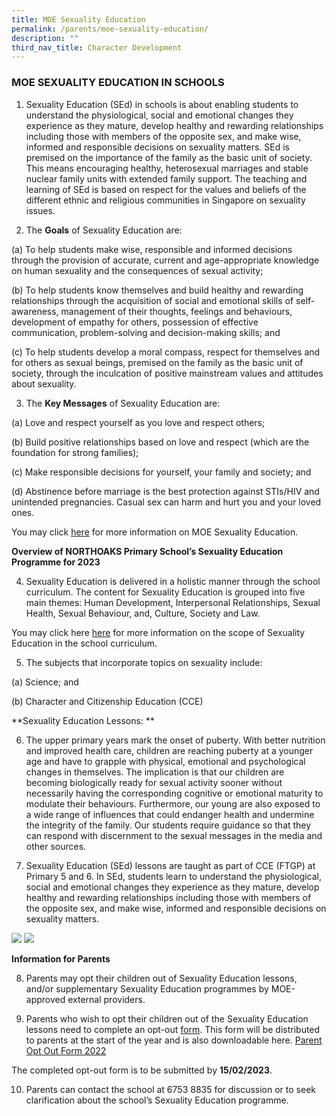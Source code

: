 ```yaml
---
title: MOE Sexuality Education
permalink: /parents/moe-sexuality-education/
description: ""
third_nav_title: Character Development
---
```

### MOE SEXUALITY EDUCATION IN SCHOOLS

  
1.   Sexuality Education (SEd) in schools is about enabling students to understand the physiological, social and emotional changes they experience as they mature, develop healthy and rewarding relationships including those with members of the opposite sex, and make wise, informed and responsible decisions on sexuality matters. SEd is premised on the importance of the family as the basic unit of society. This means encouraging healthy, heterosexual marriages and stable nuclear family units with extended family support. The teaching and learning of SEd is based on respect for the values and beliefs of the different ethnic and religious communities in Singapore on sexuality issues.

2.   The **Goals** of Sexuality Education are:

(a)	To help students make wise, responsible and informed decisions through the provision of accurate, current and age-appropriate knowledge on human sexuality and the consequences of sexual activity;

(b)	To help students know themselves and build healthy and rewarding relationships through the acquisition of social and emotional skills of self-awareness, management of their thoughts, feelings and behaviours, development of empathy for others, possession of effective communication, problem-solving and decision-making skills; and

(c)	To help students develop a moral compass, respect for themselves and for others as sexual beings, premised on the family as the basic unit of society, through the inculcation of positive mainstream values and attitudes about sexuality. 

3.	The **Key Messages** of Sexuality Education are:

(a)	Love and respect yourself as you love and respect others;

(b)	Build positive relationships based on love and respect (which are the foundation for strong families);

(c)	Make responsible decisions for yourself, your family and society; and

(d)	Abstinence before marriage is the best protection against STIs/HIV and unintended pregnancies. Casual sex can harm and hurt you and your loved ones.


You may click [here](https://go.gov.sg/moe-sexuality-education) for more information on MOE Sexuality Education. 

**Overview of NORTHOAKS Primary School’s Sexuality Education Programme for 2023**

4.	Sexuality Education is delivered in a holistic manner through the school curriculum. The content for Sexuality Education is grouped into five main themes: Human Development, Interpersonal Relationships, Sexual Health, Sexual Behaviour, and, Culture, Society and Law. 

You may click here [here](https://go.gov.sg/moe-sexuality-education-scope) for more information on the scope of Sexuality Education in the school curriculum.

5.	The subjects that incorporate topics on sexuality include:

(a)	Science; and

(b) Character and Citizenship Education (CCE)

**Sexuality Education Lessons: **

6.	The upper primary years mark the onset of puberty. With better nutrition and improved health care, children are reaching puberty at a younger age and have to grapple with physical, emotional and psychological changes in themselves. The implication is that our children are becoming biologically ready for sexual activity sooner without necessarily having the corresponding cognitive or emotional maturity to modulate their behaviours. Furthermore, our young are also exposed to a wide range of influences that could endanger health and undermine the integrity of the family. Our students require guidance so that they can respond with discernment to the sexual messages in the media and other sources. 

7. 	Sexuality Education (SEd) lessons are taught as part of CCE (FTGP) at Primary 5 and 6. In SEd, students learn to understand the physiological, social and emotional changes they experience as they mature, develop healthy and rewarding relationships including those with members of the opposite sex, and make wise, informed and responsible decisions on sexuality matters. 

![](/images/CCE%20Sed%2021.png)
![](/images/CCE%20Sed%2022.png)

**Information for Parents**  

8.	Parents may opt their children out of Sexuality Education lessons, and/or supplementary Sexuality Education programmes by MOE-approved external providers. 

9.	Parents who wish to opt their children out of the Sexuality Education lessons need to complete an opt-out [form](https://go.gov.sg/sed2023nkps). This form will be distributed to parents at the start of the year and is also downloadable here. [Parent Opt Out Form 2022](https://northoakspri.moe.edu.sg/qql/slot/u323/SeD/Annex%20A%20Parent%20Opt%20Out%20Form%20NKPS%202022.pdf) 

The completed opt-out form is to be submitted by **15/02/2023**.

10.	Parents can contact the school at 6753 8835 for discussion or to seek clarification about the school’s Sexuality Education programme.